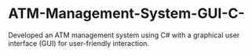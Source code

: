 # ATM-Management-System-GUI-C-
Developed an ATM management system using C# with a graphical user interface (GUI) for user-friendly  interaction.
